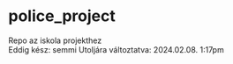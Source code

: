 # police_project
Repo az iskola projekthez<br>
Eddig kész: semmi
Utoljára változtatva: 2024.02.08. 1:17pm